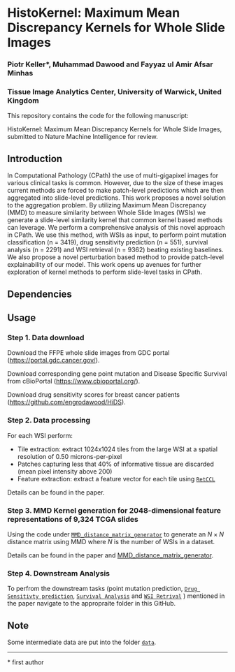 # HistoKernel: Maximum Mean Discrepancy Kernels for Whole Slide Images

### Piotr Keller*, Muhammad Dawood and Fayyaz ul Amir Afsar Minhas
### Tissue Image Analytics Center, University of Warwick, United Kingdom

This repository contains the code for the following manuscript:

HistoKernel: Maximum Mean Discrepancy Kernels for Whole Slide Images, submitted to Nature Machine Intelligence for review.

## Introduction
In Computational Pathology (CPath) the use of multi-gigapixel images for various clinical tasks is common. However, due to the size of these images current methods are forced to make patch-level predictions which are then aggregated into slide-level predictions. This work proposes a novel solution to the aggregation problem. By utilizing Maximum Mean Discrepancy (MMD) to measure similarity between Whole Slide Images (WSIs) we generate a slide-level similarity kernel that common kernel based methods can leverage. We perform a comprehensive analysis of this novel approach in CPath. We use this method, with WSIs as input, to perform point mutation classification (n = 3419), drug sensitivity prediction (n = 551), survival analysis (n = 2291) and WSI retrieval (n = 9362) beating existing baselines. We also propose a novel perturbation based method to provide patch-level explainability of our model. This work opens up avenues for further exploration of kernel methods to perform slide-level tasks in CPath.

## Dependencies

## Usage
### Step 1. Data download
Download the FFPE whole slide images from GDC portal (https://portal.gdc.cancer.gov/).

Download corresponding gene point mutation and Disease Specific Survival from cBioPortal (https://www.cbioportal.org/).

Download drug sensitivity scores for breast cancer patients (https://github.com/engrodawood/HiDS).
### Step 2. Data processing
For each WSI perform:

- Tile extraction: extract 1024x1024 tiles from the large WSI at a spatial resolution of 0.50 microns-per-pixel
- Patches capturing less that 40% of informative tissue are discarded (mean pixel intensity above 200)
- Feature extraction: extract a feature vector for each tile using [`RetCCL`](https://github.com/Xiyue-Wang/RetCCL)

Details can be found in the paper.
### Step 3. MMD Kernel generation for 2048-dimensional feature representations of 9,324 TCGA slides 

Using the code under [`MMD_distance_matrix_generator`](https://github.com/pkeller00/Anubis/tree/main/MMD_distance_matrix_generator) to generate an $N \times N$ distance matrix using MMD where $N$ is the number of WSIs in a dataset.

Details can be found in the paper and [MMD_distance_matrix_generator](https://github.com/pkeller00/Anubis/tree/main/MMD_distance_matrix_generator).

### Step 4. Downstream Analysis
To perfrom the downstream tasks (point mutation prediction, [`Drug Sensitivty prediction`](https://github.com/pkeller00/Anubis/tree/main/DrugSensitivity), [`Survival Analysis`](https://github.com/pkeller00/Anubis/tree/main/SurvivalAnalysis) and [`WSI Retrival`](https://github.com/pkeller00/Anubis/tree/main/WSIRetrival) ) mentioned in the paper  navigate to the appropraite folder in this GitHub.

## Note

Some intermediate data are put into the folder [`data`](https://github.com/pkeller00/Anubis/tree/main/data).

--------

\* first author
